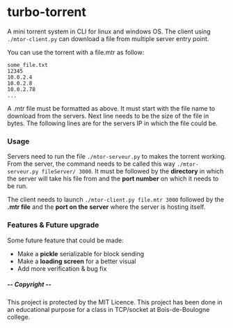 # turbo-torrent
A mini torrent system in CLI for linux and windows OS. The client using `./mtor-client.py` can download a file from multiple server entry point.

You can use the torrent with a file.mtr as follow:
```
some_file.txt
12345
10.0.2.4
10.0.2.8
10.0.2.78
...
```
A .mtr file must be formatted as above. It must start with the file name to download from the servers. Next line needs to be the size of the file in bytes. The following lines are for the servers IP in which the file could be.

### Usage
Servers need to run the file `./mtor-serveur.py` to makes the torrent working. From the server, the command needs to be called this way `./mtor-serveur.py fileServer/ 3000`. It must be followed by the **directory** in which the server will take his file from and the **port number** on which it needs to be run.


The client needs to launch `./mtor-client.py file.mtr 3000` followed by the **.mtr file** and the **port on the server** where the server is hosting itself.


### Features & Future upgrade
Some future feature that could be made:
- Make a **pickle** serializable for block sending
- Make a **loading screen** for a better visual
- Add more verification & bug fix




##### -- Copyright --
This project is protected by the MIT Licence.
This project has been done in an educational purpose for a class in TCP/socket at Bois-de-Boulogne college.
